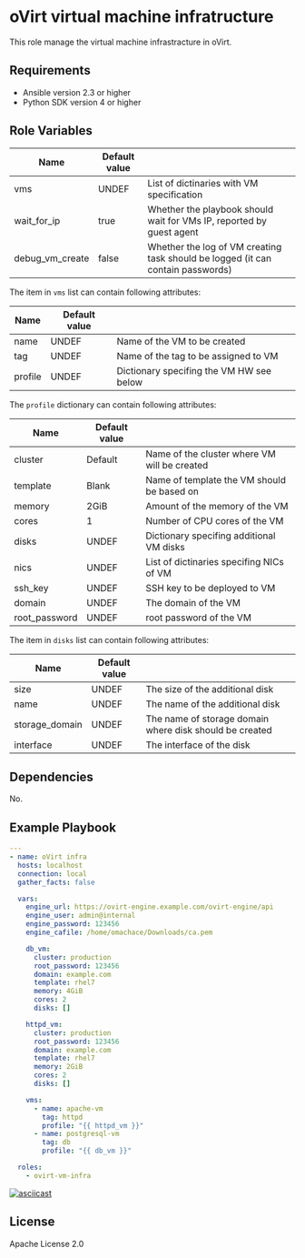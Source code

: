 oVirt virtual machine infratructure
===================================

This role manage the virtual machine infrastracture in oVirt.

Requirements
------------

 * Ansible version 2.3 or higher
 * Python SDK version 4 or higher

Role Variables
--------------

| Name               | Default value     |                                              |
|--------------------|-------------------|----------------------------------------------| 
| vms                | UNDEF             | List of dictinaries with VM specification    |
| wait_for_ip        | true              | Whether the playbook should wait for VMs IP, reported by guest agent  |
| debug_vm_create    | false             | Whether the log of VM creating task should be logged (it can contain passwords) |

The item in `vms` list can contain following attributes:

| Name               | Default value         |                                            |
|--------------------|-----------------------|--------------------------------------------| 
| name               | UNDEF                 | Name of the VM to be created               |
| tag                | UNDEF                 | Name of the tag to be assigned to VM       |
| profile            | UNDEF                 | Dictionary specifing the VM HW see below   |

The `profile` dictionary can contain following attributes:

| Name               | Default value         |                                              |
|--------------------|-----------------------|----------------------------------------------| 
| cluster            | Default               | Name of the cluster where VM will be created |
| template           | Blank                 | Name of template the VM should be based on   |
| memory             | 2GiB                  | Amount of the memory of the VM               |
| cores              | 1                     | Number of CPU cores of the VM                |
| disks              | UNDEF                 | Dictionary specifing additional VM disks     |
| nics               | UNDEF                 | List of dictinaries specifing NICs of VM     |
| ssh_key            | UNDEF                 | SSH key to be deployed to VM                 |
| domain             | UNDEF                 | The domain of the VM                         |
| root_password      | UNDEF                 | root password of the VM                      |

The item in `disks` list can contain following attributes:

| Name               | Default value  |                                              |
|--------------------|----------------|----------------------------------------------| 
| size               | UNDEF          | The size of the additional disk |
| name               | UNDEF          | The name of the additional disk  |
| storage_domain     | UNDEF          | The name of storage domain where disk should be created |
| interface          | UNDEF          | The interface of the disk |

Dependencies
------------

No.

Example Playbook
----------------

```yaml
---
- name: oVirt infra
  hosts: localhost
  connection: local
  gather_facts: false

  vars:
    engine_url: https://ovirt-engine.example.com/ovirt-engine/api
    engine_user: admin@internal
    engine_password: 123456
    engine_cafile: /home/omachace/Downloads/ca.pem

    db_vm:
      cluster: production
      root_password: 123456
      domain: example.com
      template: rhel7
      memory: 4GiB
      cores: 2
      disks: []

    httpd_vm:
      cluster: production
      root_password: 123456
      domain: example.com
      template: rhel7
      memory: 2GiB
      cores: 2
      disks: []

    vms:
      - name: apache-vm
        tag: httpd
        profile: "{{ httpd_vm }}"
      - name: postgresql-vm
        tag: db
        profile: "{{ db_vm }}"

  roles:
    - ovirt-vm-infra
```

[![asciicast](https://asciinema.org/a/111662.png)](https://asciinema.org/a/111662)

License
-------

Apache License 2.0
